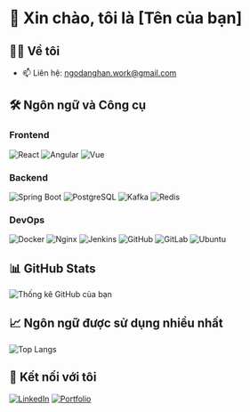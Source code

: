 # 👋 Xin chào, tôi là [Tên của bạn]

## 👨‍💻 Về tôi

- 📫 Liên hệ: ngodanghan.work@gmail.com

## 🛠️ Ngôn ngữ và Công cụ

### Frontend

![React](https://img.shields.io/badge/-React-61DAFB?style=flat-square&logo=react&logoColor=black)
![Angular](https://img.shields.io/badge/-Angular-DD0031?style=flat-square&logo=angular&logoColor=white)
![Vue](https://img.shields.io/badge/-Vue.js-4FC08D?style=flat-square&logo=vue.js&logoColor=white)

### Backend

![Spring Boot](https://img.shields.io/badge/-Spring%20Boot-6DB33F?style=flat-square&logo=spring-boot&logoColor=white)
![PostgreSQL](https://img.shields.io/badge/-PostgreSQL-336791?style=flat-square&logo=postgresql&logoColor=white)
![Kafka](https://img.shields.io/badge/-Kafka-231F20?style=flat-square&logo=apache-kafka&logoColor=white)
![Redis](https://img.shields.io/badge/-Redis-DC382D?style=flat-square&logo=redis&logoColor=white)

### DevOps

![Docker](https://img.shields.io/badge/-Docker-2496ED?style=flat-square&logo=docker&logoColor=white)
![Nginx](https://img.shields.io/badge/-Nginx-009639?style=flat-square&logo=nginx&logoColor=white)
![Jenkins](https://img.shields.io/badge/-Jenkins-D24939?style=flat-square&logo=jenkins&logoColor=white)
![GitHub](https://img.shields.io/badge/-GitHub-181717?style=flat-square&logo=github&logoColor=white)
![GitLab](https://img.shields.io/badge/-GitLab-FCA121?style=flat-square&logo=gitlab&logoColor=white)
![Ubuntu](https://img.shields.io/badge/-Ubuntu-E95420?style=flat-square&logo=ubuntu&logoColor=white)

## 📊 GitHub Stats

![Thống kê GitHub của bạn](https://github-readme-stats.vercel.app/api?username=PTIT-NoTarget&show_icons=true&theme=radical)

## 📈 Ngôn ngữ được sử dụng nhiều nhất

![Top Langs](https://github-readme-stats.vercel.app/api/top-langs/?username=PTIT-NoTarget&layout=compact&theme=radical)

## 🔗 Kết nối với tôi

[![LinkedIn](https://img.shields.io/badge/-LinkedIn-0077B5?style=flat-square&logo=linkedin&logoColor=white)](https://www.linkedin.com/in/ng%C3%B4-%C4%91%C4%83ng-h%C3%A1n-3666bb283/)
[![Portfolio](https://img.shields.io/badge/-Portfolio-000000?style=flat-square&logo=react&logoColor=white)](https://your-portfolio.com)
